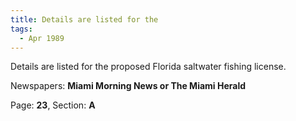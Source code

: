 ```yaml
---  
title: Details are listed for the  
tags:  
  - Apr 1989  
---  
```

  
Details are listed for the proposed Florida saltwater fishing license.  
  
Newspapers: **Miami Morning News or The Miami Herald**  
  
Page: **23**, Section: **A** 
